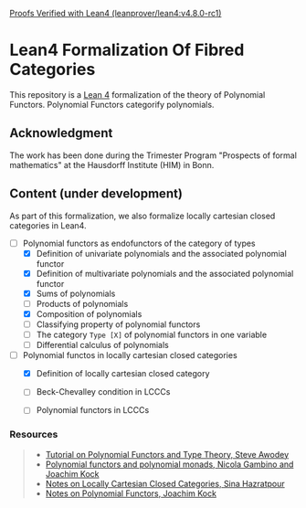 [Proofs Verified with Lean4 (leanprover/lean4:v4.8.0-rc1)](https://github.com/sinhp/LeanHomotopyFrobenius/blob/master/lean-toolchain)

# Lean4 Formalization Of Fibred Categories

This repository is a [Lean 4](https://github.com/leanprover/lean4) formalization of the theory of Polynomial Functors. Polynomial Functors categorify 
polynomials. 

## Acknowledgment 
The work has been done during the Trimester Program "Prospects of formal mathematics" at the Hausdorff Institute (HIM) in Bonn. 

## Content (under development)

As part of this formalization, we also formalize locally cartesian closed categories in Lean4. 

- [ ] Polynomial functors as endofunctors of the category of types
  - [x] Definition of univariate polynomials and the associated polynomial functor
  - [x] Definition of multivariate polynomials and the associated polynomial functor
  - [x] Sums of polynomials
  - [ ] Products of polynomials
  - [x] Composition of polynomials
  - [ ] Classifying property of polynomial functors
  - [ ] The category `Type [X]` of polynomial functors in one variable
  - [ ] Differential calculus of polynomials
- [ ] Polynomial functos in locally cartesian closed categories
    - [x] Definition of locally cartesian closed category
    - [ ] Beck-Chevalley condition in LCCCs
    - [ ] Polynomial functors in LCCCs


### Resources 
> - [Tutorial on Polynomial Functors and Type Theory, Steve Awodey](https://www.cmu.edu/dietrich/philosophy/hott/slides/polytutorial.pdf)
> - [Polynomial functors and polynomial monads, Nicola Gambino and Joachim Kock](https://arxiv.org/abs/0906.4931)
> - [Notes on Locally Cartesian Closed Categories, Sina Hazratpour](https://sinhp.github.io/files/CT/notes_on_lcccs.pdf)
> - [Notes on Polynomial Functors, Joachim Kock](https://mat.uab.cat/~kock/cat/polynomial.pdf)





